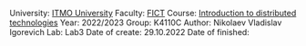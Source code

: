 University: [ITMO University](https://itmo.ru/ru/)
Faculty: [FICT](https://fict.itmo.ru)
Course: [Introduction to distributed technologies](https://github.com/itmo-ict-faculty/introduction-to-distributed-technologies)
Year: 2022/2023
Group: K4110C
Author: Nikolaev Vladislav Igorevich
Lab: Lab3
Date of create: 29.10.2022
Date of finished:
